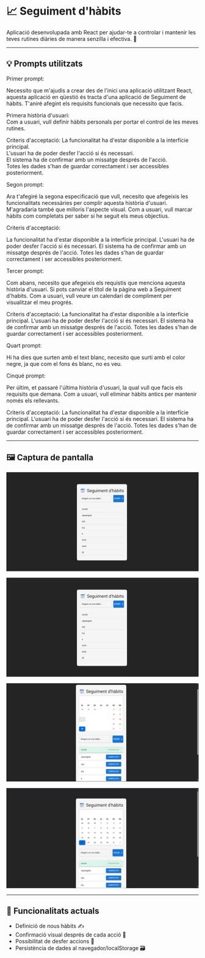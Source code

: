 # 📈 Seguiment d'hàbits

Aplicació desenvolupada amb React per ajudar-te a controlar i mantenir les teves rutines diàries de manera senzilla i efectiva. 🎯

---

## 💡 Prompts utilitzats

Primer prompt:


Necessito que m'ajudis a crear des de l'inici una aplicació utilitzant React, aquesta aplicació en qüestió és tracta d'una aplicació de Seguiment de hàbits. T'aniré afegint els requisits funcionals que necessito que facis.  

Primera història d'usuari:  
Com a usuari, vull definir hàbits personals per portar el control de les meves rutines.

Criteris d'acceptació:
La funcionalitat ha d'estar disponible a la interfície principal.  
L'usuari ha de poder desfer l'acció si és necessari.  
El sistema ha de confirmar amb un missatge després de l'acció.  
Totes les dades s'han de guardar correctament i ser accessibles posteriorment.

Segon prompt:


Ara t'afegiré la segona especificació que vull, necesito que afegeixis les funcionalitats necessàries per complir aquesta història d'usuari. M'agradaria també que milloris l'aspecte visual.
Com a usuari, vull marcar hàbits com completats per saber si he seguit els meus objectius.

Criteris d'acceptació:  


La funcionalitat ha d'estar disponible a la interfície principal.
L'usuari ha de poder desfer l'acció si és necessari.
El sistema ha de confirmar amb un missatge després de l'acció.
Totes les dades s'han de guardar correctament i ser accessibles posteriorment.

Tercer prompt:


Com abans, necesito que afegeixis els requistis que menciona aquesta història d'usuari. Si pots canviar el títol de la pàgina web a Seguiment d'habits. Com a usuari, vull veure un calendari de compliment per visualitzar el meu progrés.

Criteris d'acceptació:
La funcionalitat ha d'estar disponible a la interfície principal.
L'usuari ha de poder desfer l'acció si és necessari.
El sistema ha de confirmar amb un missatge després de l'acció.
Totes les dades s'han de guardar correctament i ser accessibles posteriorment.

Quart prompt:


Hi ha dies que surten amb el text blanc, necesito que surti amb el color negre, ja que com el fons és blanc, no es veu.


Cinqué prompt:


Per últim, et passaré l'última història d'usuari, la qual vull que facis els requisits que demana.
Com a usuari, vull eliminar hàbits antics per mantenir només els rellevants.

Criteris d'acceptació:
La funcionalitat ha d'estar disponible a la interfície principal.
L'usuari ha de poder desfer l'acció si és necessari.
El sistema ha de confirmar amb un missatge després de l'acció.
Totes les dades s'han de guardar correctament i ser accessibles posteriorment.

---

## 🖼️ Captura de pantalla


![Texto alternativo](https://raw.githubusercontent.com/cintacarotg/Seguiment-d-habits/refs/heads/main/captures/1.png)

![Texto alternativo](https://raw.githubusercontent.com/cintacarotg/Seguiment-d-habits/refs/heads/main/captures/2.png)

![Texto alternativo](https://raw.githubusercontent.com/cintacarotg/Seguiment-d-habits/refs/heads/main/captures/3.png)

![Texto alternativo](https://raw.githubusercontent.com/cintacarotg/Seguiment-d-habits/refs/heads/main/captures/4.png)


---

## 🚀 Funcionalitats actuals

- Definició de nous hàbits ✍️  
- Confirmació visual després de cada acció 💬  
- Possibilitat de desfer accions 🚫  
- Persistència de dades al navegador/localStorage 🗃️  

